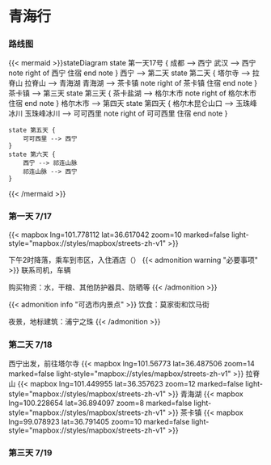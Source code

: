 # 青海行



### 路线图

{{< mermaid >}}stateDiagram
    state 第一天17号 {
        成都 --> 西宁
        武汉 --> 西宁
        note right of 西宁
            住宿
        end note
    }
    西宁 --> 第二天
    state 第二天 {
        塔尔寺 --> 拉脊山
        拉脊山 --> 青海湖
        青海湖 --> 茶卡镇
        note right of 茶卡镇
            住宿
        end note
    }
    茶卡镇 --> 第三天
    state 第三天 {
        茶卡盐湖 --> 格尔木市
        note right of 格尔木市
            住宿
        end note
    }
    格尔木市 --> 第四天
    state 第四天 {
        格尔木昆仑山口 --> 玉珠峰冰川
        玉珠峰冰川 --> 可可西里
        note right of 可可西里
            住宿
        end note
    }

    state 第五天 {
        可可西里 --> 西宁
    }
    state 第六天 {
        西宁 --> 祁连山脉
        祁连山脉 --> 西宁
    }
{{< /mermaid >}}

### 第一天 7/17

{{< mapbox lng=101.778112 lat=36.617042 zoom=10 marked=false light-style="mapbox://styles/mapbox/streets-zh-v1" >}}

下午2时降落，乘车到市区，入住酒店（）
{{< admonition warning "必要事项" >}}
联系司机，车辆

购买物资：水，干粮、其他防护器具、防晒等
{{< /admonition >}}

{{< admonition info "可选市内景点" >}}
饮食：莫家街和饮马街

夜景，地标建筑：浦宁之珠
{{< /admonition >}}


### 第二天 7/18
西宁出发，前往塔尔寺
{{< mapbox lng=101.56773 lat=36.487506 zoom=14 marked=false light-style="mapbox://styles/mapbox/streets-zh-v1" >}}
拉脊山
{{< mapbox lng=101.449955 lat=36.357623 zoom=12 marked=false light-style="mapbox://styles/mapbox/streets-zh-v1" >}}
青海湖
{{< mapbox lng=100.228654 lat=36.894097 zoom=8 marked=false light-style="mapbox://styles/mapbox/streets-zh-v1" >}}
茶卡镇
{{< mapbox lng=99.078923 lat=36.791405 zoom=10 marked=false light-style="mapbox://styles/mapbox/streets-zh-v1" >}}

### 第三天 7/19
